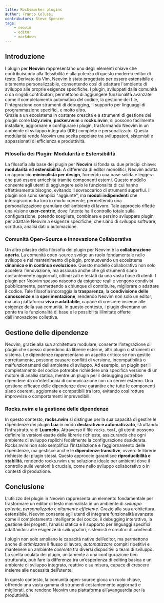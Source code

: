 ```yaml
---
title: Rocksmarker plugins
author: Franco Colussi
contributors: Steve Spencer
tags:
    - neovim
    - editor
    - markdown
---
```


<!--vale off-->
## Introduzione

I plugin per **Neovim** rappresentano uno degli elementi chiave che contribuiscono alla flessibilità e alla potenza di questo moderno editor di testo. Derivato da Vim, Neovim è stato progettato per essere estensibile e altamente personalizzabile, consentendo così di adattare l'ambiente di sviluppo alle proprie esigenze specifiche. I plugin, sviluppati dalla comunità o da singoli contributori, permettono di aggiungere funzionalità avanzate come il completamento automatico del codice, la gestione dei file, l'integrazione con strumenti di debugging, il supporto per linguaggi di programmazione specifici, e molto altro.  
Grazie a un ecosistema in costante crescita e a strumenti di gestione dei plugin come **lazy.nvim**, **packer.nvim** o **rocks.nvim**, si possono facilmente installare, aggiornare e configurare i plugin, trasformando Neovim in un ambiente di sviluppo integrato (IDE) completo e personalizzato. Questa modularità rende Neovim una scelta popolare tra sviluppatori, sistemisti e appassionati di efficienza e produttività.

### Filosofia dei Plugin: Modularità e Estensibilità

La filosofia alla base dei plugin per **Neovim** si fonda su due principi chiave: **modularità** ed **estensibilità**. A differenza di editor monolitici, Neovim adotta un approccio **minimalista per design**, fornendo una base solida e leggera che può essere arricchita tramite componenti esterni. Questo modello consente agli utenti di aggiungere solo le funzionalità di cui hanno effettivamente bisogno, evitando il sovraccarico di strumenti superflui. I plugin non sono semplici "aggiunte", ma **moduli indipendenti** che interagiscono tra loro in modo coerente, permettendo una personalizzazione granulare dell’ambiente di lavoro. Tale approccio riflette una visione **user-centric**, dove l’utente ha il controllo totale sulla configurazione, potendo scegliere, combinare e persino sviluppare plugin per adattare Neovim a esigenze specifiche, che siano di sviluppo software, scrittura, analisi dati o automazione.

### **Comunità Open-Source e Innovazione Collaborativa**

Un altro pilastro della filosofia dei plugin per Neovim è la **collaborazione aperta**. La comunità open-source svolge un ruolo fondamentale nello sviluppo e nel mantenimento di plugin, promuovendo un ecosistema **dinamico e in continua evoluzione**. Questo modello collaborativo non solo accelera l’innovazione, ma assicura anche che gli strumenti siano costantemente aggiornati, ottimizzati e testati da una vasta base di utenti. I plugin per Neovim spesso nascono da esigenze reali e vengono condivisi pubblicamente, permettendo a chiunque di contribuire, migliorare o adattare il codice. Tale filosofia incoraggia la **trasparenza**, la **condivisione delle conoscenze** e la **sperimentazione**, rendendo Neovim non solo un editor, ma una piattaforma **viva e adattabile**, capace di crescere insieme alle esigenze della sua comunità. In questo contesto, i plugin diventano un ponte tra le funzionalità di base e le possibilità illimitate offerte dall’innovazione collettiva.

## Gestione delle dipendenze

Neovim, grazie alla sua architettura modulare, consente l’integrazione di plugin che spesso dipendono da librerie esterne, altri plugin o strumenti di sistema. Le dipendenze rappresentano un aspetto critico: se non gestite correttamente, possono causare conflitti di versione, incompatibilità o malfunzionamenti dell’ambiente di sviluppo. Ad esempio, un plugin per il completamento del codice potrebbe richiedere una specifica versione di un motore di analisi statica, mentre un plugin per il debugging potrebbe dipendere da un’interfaccia di comunicazione con un server esterno. Una gestione efficace delle dipendenze deve garantire che tutte le componenti siano coerenti, aggiornate e compatibili tra loro, evitando così rotture improvvise o comportamenti imprevedibili.

### Rocks.nvim e la gestione delle dipendenze

In questo contesto, **rocks.nvim** si distingue per la sua capacità di gestire le dipendenze dei plugin **Lua** in modo **declarativo e automatizzato**, sfruttando l’infrastruttura di **Luarocks**. Attraverso il file `rocks.toml`, gli utenti possono definire le versioni esatte delle librerie richieste, assicurando che ogni ambiente di sviluppo replichi fedelmente la configurazione desiderata. Rocks.nvim non solo semplifica l’installazione e l’aggiornamento delle dipendenze, ma gestisce anche le **dipendenze transitive**, ovvero le librerie richieste dai plugin stessi. Questo approccio garantisce **riproducibilità e stabilità**, rendendo rocks.nvim una soluzione ideale per ambienti dove il controllo sulle versioni è cruciale, come nello sviluppo collaborativo o in contesti di produzione.

## Conclusione

L’utilizzo dei plugin in Neovim rappresenta un elemento fondamentale per trasformare un editor di testo minimalista in un ambiente di *sviluppo potente*, *personalizzato* e *altamente efficiente*. Grazie alla sua architettura estensibile, Neovim consente agli utenti di integrare funzionalità avanzate come il completamento intelligente del codice, il debugging interattivo, la gestione dei progetti, l’analisi statica e il supporto per linguaggi specifici adattandosi alle esigenze di sviluppatori, sistemisti e creatori di contenuti.

I plugin non solo ampliano le capacità native dell’editor, ma permettono anche di *ottimizzare* il flusso di lavoro, *automatizzare* compiti ripetitivi e mantenere un ambiente *coerente* tra diversi dispositivi o team di sviluppo. La scelta oculata dei plugin, unitamente a una configurazione ben strutturata, può fare la differenza tra un’esperienza di editing basica e un ambiente di sviluppo integrato, reattivo e su misura, capace di crescere insieme alle necessità dell’utente.

In questo contesto, la comunità open-source gioca un ruolo chiave, offrendo una vasta gamma di strumenti costantemente aggiornati e migliorati, che rendono Neovim una piattaforma all’avanguardia per la produttività.
